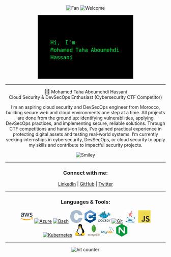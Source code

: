 <!-- ================= PROFILE GIFS / IMAGE ================= -->
<div align="center">
  <!-- Animated GIFs -->
  <img src="https://github.com/fnky/fnky/raw/fnky/img/fan-1.gif" alt="Fan" width="150">
  <img src="https://github.com/fnky/fnky/raw/fnky/img/welcome-fire.gif" alt="Welcome" width="150">
  
  <!-- Profile Picture -->
  <p>
    <img src="taha.png" alt="Taha Profile Picture" width="300">
  </p>
</div>

<hr>

<!-- ================= ABOUT ME ================= -->
<div align="center">

🏄‍♂️ Mohamed Taha Aboumehdi Hassani  
Cloud Security & DevSecOps Enthusiast (Cybersecurity CTF Competitor)

<p>
I’m an aspiring cloud security and DevSecOps engineer from Morocco, building secure web and cloud environments one step at a time.  
All projects are done from the ground up: identifying vulnerabilities, applying DevSecOps practices, and implementing secure, reliable solutions.  
Through CTF competitions and hands-on labs, I’ve gained practical experience in protecting digital assets and testing real-world systems.  
I’m currently seeking internships in cybersecurity, DevSecOps, or cloud security to apply my skills and contribute to impactful security projects.
</p>

<p>
  <img src="https://github.com/fnky/fnky/raw/fnky/img/smile.gif" alt="Smiley" width="50">
</p>

</div>

<hr>

<!-- ================= CONNECT ================= -->
<h3 align="center">Connect with me:</h3>
<p align="center">
  <a href="https://www.linkedin.com/in/your-linkedin" target="_blank">LinkedIn</a> |
  <a href="https://github.com/LORENZACCIO-1" target="_blank">GitHub</a> |
  <a href="https://twitter.com/your-twitter" target="_blank">Twitter</a>
</p>

<hr>

<!-- ================= LANGUAGES & TOOLS ================= -->
<h3 align="center">Languages & Tools:</h3>
<p align="center">
  <a href="https://aws.amazon.com" target="_blank"><img src="https://raw.githubusercontent.com/devicons/devicon/master/icons/amazonwebservices/amazonwebservices-original-wordmark.svg" alt="AWS" width="40"/></a>
  <a href="https://azure.microsoft.com/" target="_blank"><img src="https://www.vectorlogo.zone/logos/microsoft_azure/microsoft_azure-icon.svg" alt="Azure" width="40"/></a>
  <a href="https://www.gnu.org/software/bash/" target="_blank"><img src="https://www.vectorlogo.zone/logos/gnu_bash/gnu_bash-icon.svg" alt="Bash" width="40"/></a>
  <a href="https://www.cprogramming.com/" target="_blank"><img src="https://raw.githubusercontent.com/devicons/devicon/master/icons/c/c-original.svg" alt="C" width="40"/></a>
  <a href="https://www.w3schools.com/cpp/" target="_blank"><img src="https://raw.githubusercontent.com/devicons/devicon/master/icons/cplusplus/cplusplus-original.svg" alt="C++" width="40"/></a>
  <a href="https://www.docker.com/" target="_blank"><img src="https://raw.githubusercontent.com/devicons/devicon/master/icons/docker/docker-original-wordmark.svg" alt="Docker" width="40"/></a>
  <a href="https://git-scm.com/" target="_blank"><img src="https://www.vectorlogo.zone/logos/git-scm/git-scm-icon.svg" alt="Git" width="40"/></a>
  <a href="https://www.java.com" target="_blank"><img src="https://raw.githubusercontent.com/devicons/devicon/master/icons/java/java-original.svg" alt="Java" width="40"/></a>
  <a href="https://developer.mozilla.org/en-US/docs/Web/JavaScript" target="_blank"><img src="https://raw.githubusercontent.com/devicons/devicon/master/icons/javascript/javascript-original.svg" alt="JavaScript" width="40"/></a>
  <a href="https://kubernetes.io" target="_blank"><img src="https://www.vectorlogo.zone/logos/kubernetes/kubernetes-icon.svg" alt="Kubernetes" width="40"/></a>
  <a href="https://www.linux.org/" target="_blank"><img src="https://raw.githubusercontent.com/devicons/devicon/master/icons/linux/linux-original.svg" alt="Linux" width="40"/></a>
  <a href="https://www.mongodb.com/" target="_blank"><img src="https://raw.githubusercontent.com/devicons/devicon/master/icons/mongodb/mongodb-original-wordmark.svg" alt="MongoDB" width="40"/></a>
  <a href="https://www.mysql.com/" target="_blank"><img src="https://raw.githubusercontent.com/devicons/devicon/master/icons/mysql/mysql-original-wordmark.svg" alt="MySQL" width="40"/></a>
  <a href="https://www.nginx.com" target="_blank"><img src="https://raw.githubusercontent.com/devicons/devicon/master/icons/nginx/nginx-original.svg" alt="Nginx" width="40"/></a>
</p>

<hr>

<!-- ================= FOOTER / COUNTER ================= -->
<div align="center">
  <img src="https://profile-counter.glitch.me/fnky/count.svg" alt="hit counter">
</div>



